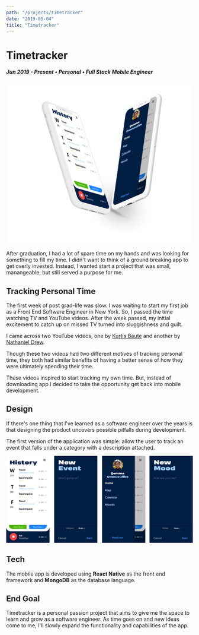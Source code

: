 ```yaml
---
path: "/projects/timetracker"
date: "2019-05-04"
title: "Timetracker"
---
```


# Timetracker

##### Jun 2019 - Present • Personal • Full Stack Mobile Engineer

![](../images/timetracker.png)

After graduation, I had a lot of spare time on my hands and was 
looking for something to fill my time. I didn't want to think 
of a ground breaking app to get overly invested. Instead, I wanted 
start a project that was small, manangeable, but still served a 
purpose for me.

## Tracking Personal Time
The first week of post grad-life was slow. I was waiting to start my
first job as a Front End Software Engineer in New York. So, I 
passed the time watching TV and YouTube videos. After the week 
passed, my initial excitement to catch up on missed TV turned into 
sluggishness and guilt.

I came across two YouTube videos, one by 
[Kurtis Baute](https://www.youtube.com/watch?v=0tnX81N6Ris&t=209s) and 
another by [Nathaniel Drew](https://www.youtube.com/watch?v=0tnX81N6Ris&t=209s).

Though these two videos had two different motives of tracking personal 
time, they both had similar benefits of having a better sense of how they 
were ultimately spending their time.

These videos inspired to start tracking my own time. But, instead of 
downloading app I decided to take the opportunity get back into mobile 
development.

## Design
If there's one thing that I've learned as a software engineer over the 
years is that designing the product uncovers possible pitfalls during 
development.

The first version of the application was simple: allow the user to track 
an event that falls under a category with a description attached.

![](../images/timetracker/mocks.png)

## Tech
The mobile app is developed using **React Native** as the front end 
framework and **MongoDB** as the database language.

## End Goal
Timetracker is a personal passion project that aims to give me the space 
to learn and grow as a software engineer. As time goes on and new ideas 
come to me, I'll slowly expand the functionality and capabilities of 
the app.
